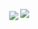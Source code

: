 <!--START_SECTION:waka-->
<!--END_SECTION:waka-->

<img   align="center" src="https://github-readme-stats.vercel.app/api?username=CC5103&locale=en&line_height=33&show_icons=true&hide=stars,contribs,issues&theme=&rank_icon=percentile"/>
<picture>
    <source media="(prefers-color-scheme: dark)" srcset="https://github-readme-streak-stats.herokuapp.com/?user=cc5103&theme=dark&hide_border=true" />
    <source media="(prefers-color-scheme: light)" srcset="https://github-readme-streak-stats.herokuapp.com/?user=cc5103&theme=light&hide_border=true" />
    <img src="https://github-readme-streak-stats.herokuapp.com/?user=cc5103&theme=default&hide_border=true" />
  </picture>
